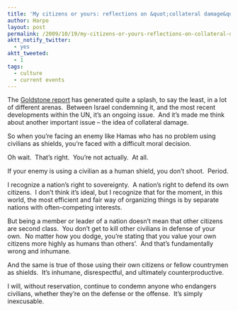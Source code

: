 ```yaml
---
title: 'My citizens or yours: reflections on &quot;collateral damage&quot;'
author: Harpo
layout: post
permalink: /2009/10/19/my-citizens-or-yours-reflections-on-collateral-damage/
aktt_notify_twitter:
  - yes
aktt_tweeted:
  - 1
tags:
  - culture
  - current events
---
```

The <a href="http://www2.ohchr.org/english/bodies/hrcouncil/specialsession/9/docs/UNFFMGC_Report.pdf" target="_blank">Goldstone report</a> has generated quite a splash, to say the least, in a lot of different arenas.  Between Israel condemning it, and the most recent developments within the UN, it&#8217;s an ongoing issue.  And it&#8217;s made me think about another important issue &#8211; the idea of collateral damage.

So when you&#8217;re facing an enemy like Hamas who has no problem using civilians as shields, you&#8217;re faced with a difficult moral decision.

Oh wait.  That&#8217;s right.  You&#8217;re not actually.  At all.

If your enemy is using a civilian as a human shield, you don&#8217;t shoot.  Period.

I recognize a nation&#8217;s right to sovereignty.  A nation&#8217;s right to defend its own citizens.  I don&#8217;t think it&#8217;s ideal, but I recognize that for the moment, in this world, the most efficient and fair way of organizing things is by separate nations with often-competing interests.

But being a member or leader of a nation doesn&#8217;t mean that other citizens are second class.  You don&#8217;t get to kill other civilians in defense of your own.  No matter how you dodge, you&#8217;re stating that you value your own citizens more highly as humans than others&#8217;.  And that&#8217;s fundamentally wrong and inhumane.

And the same is true of those using their own citizens or fellow countrymen as shields.  It&#8217;s inhumane, disrespectful, and ultimately counterproductive.

I will, without reservation, continue to condemn anyone who endangers civilians, whether they&#8217;re on the defense or the offense.  It&#8217;s simply inexcusable.